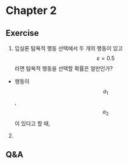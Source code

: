 # Chapter 2
## Exercise
1. 입실론 탐욕적 행동 선택에서 두 개의 행동이 있고 $$\varepsilon=0.5$$라면 탐욕적 행동을 선택할 확률은 얼만인가?
* 행동이 $$a_{1}$$, $$a_{2}$$이 있다고 할 때,

2. 

## Q&A